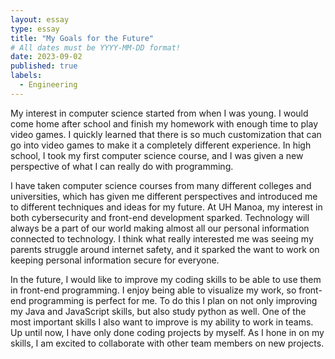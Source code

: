 ```yaml
---
layout: essay
type: essay
title: "My Goals for the Future"
# All dates must be YYYY-MM-DD format!
date: 2023-09-02
published: true
labels:
  - Engineering
---
```

My interest in computer science started from when I was young.  I would come home after school and finish my homework with enough time to play video games. I quickly learned that there is so much customization that can go into video games to make it a completely different experience. In high school, I took my first computer science course, and I was given a new perspective of what I can really do with programming.

I have taken computer science courses from many different colleges and universities, which has given me different perspectives and introduced me to different techniques and ideas for my future. At UH Manoa, my interest in both cybersecurity and front-end development sparked. Technology will always be a part of our world making almost all our personal information connected to technology. I think what really interested me was seeing my parents struggle around internet safety, and it sparked the want to work on keeping personal information secure for everyone. 

In the future, I would like to improve my coding skills to be able to use them in front-end programming. I enjoy being able to visualize my work, so front-end programming is perfect for me. To do this I plan on not only improving my Java and JavaScript skills, but also study python as well. One of the most important skills I also want to improve is my ability to work in teams. Up until now, I have only done coding projects by myself. As I hone in on my skills, I am excited to collaborate with other team members on new projects. 
